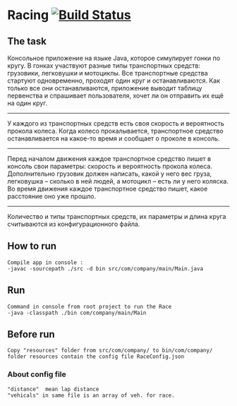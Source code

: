 Racing [![Build Status](https://travis-ci.org/Zhogolev/Racing.svg?branch=master)](https://travis-ci.org/Zhogolev/Racing)&nbsp;
==========

## The task

  Консольное приложение на языке Java, которое симулирует гонки по кругу. В гонках участвуют разные типы транспортных средств: грузовики, легковушки и мотоциклы. Все транспортные средства стартуют одновременно, проходят один круг и останавливаются. Как только все они останавливаются, приложение выводит таблицу первенства и спрашивает пользователя, хочет ли он отправить их ещё на один круг.
***
  У каждого из транспортных средств есть своя скорость и вероятность прокола колеса. Когда колесо прокалывается, транспортное средство останавливается на какое-то время и сообщает о проколе в консоль.
***
  Перед началом движения каждое транспортное средство пишет в консоль свои параметры: скорость и вероятность прокола колеса. Дополнительно грузовик должен написать, какой у него вес груза, легковушка – сколько в ней людей, а мотоцикл – есть ли у него коляска. Во время движения каждое транспортное средство пишет, какое расстояние оно уже прошло. 
***
Количество и типы транспортных средств, их параметры и длина круга считываются из конфигурационного файла.  

## How to run 

```
Compile app in console :
-javac -sourcepath ./src -d bin src/com/company/main/Main.java
```

## Run

```
Command in console from root project to run the Race 
-java -classpath ./bin com/company/main/Main
```

## Before run

```
Copy "resources" folder from src/com/company/ to bin/com/company/ 
folder resources contain the config file RaceConfig.json
```

### About config file 

``` 
"distance"  mean lap distance 
"vehicals" in same file is an array of veh. for race.
```
